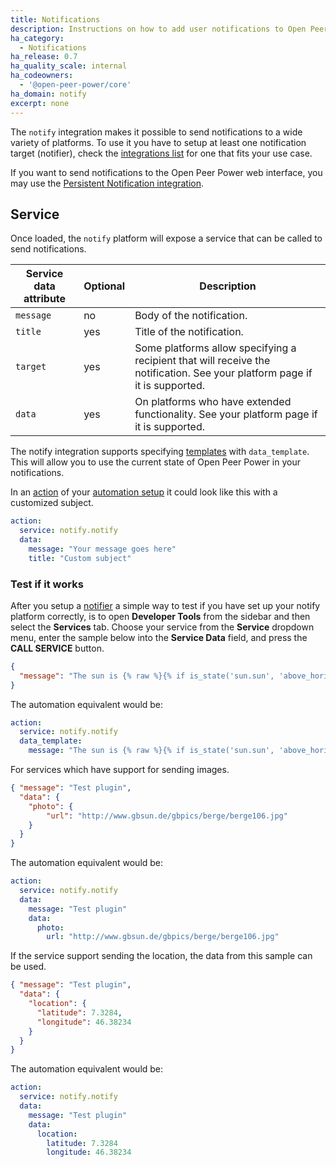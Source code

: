 ```yaml
---
title: Notifications
description: Instructions on how to add user notifications to Open Peer Power.
ha_category:
  - Notifications
ha_release: 0.7
ha_quality_scale: internal
ha_codeowners:
  - '@open-peer-power/core'
ha_domain: notify
excerpt: none
---
```


The `notify` integration makes it possible to send notifications to a wide variety of platforms. To use it you have to setup at least one notification target (notifier), check the [integrations list](/integrations/#notifications) for one that fits your use case.

If you want to send notifications to the Open Peer Power web interface, you may use the [Persistent Notification integration](/integrations/persistent_notification/).

## Service

Once loaded, the `notify` platform will expose a service that can be called to send notifications.

| Service data attribute | Optional | Description |
| ---------------------- | -------- | ----------- |
| `message`              |       no | Body of the notification.
| `title`                |      yes | Title of the notification.
| `target`               |      yes | Some platforms allow specifying a recipient that will receive the notification. See your platform page if it is supported.
| `data`                 |      yes | On platforms who have extended functionality. See your platform page if it is supported.

The notify integration supports specifying [templates](/topics/templating/) with `data_template`. This will allow you to use the current state of Open Peer Power in your notifications.

In an [action](/getting-started/automation-action/) of your [automation setup](/getting-started/automation/) it could look like this with a customized subject.

```yaml
action:
  service: notify.notify
  data:
    message: "Your message goes here"
    title: "Custom subject"
```

### Test if it works

After you setup a [notifier](/integrations/#notifications) a simple way to test if you have set up your notify platform correctly, is to open **Developer Tools** from the sidebar and then select the  **Services** tab. Choose your service from the **Service** dropdown menu, enter the sample below into the **Service Data** field, and press the **CALL SERVICE** button.

```json
{
  "message": "The sun is {% raw %}{% if is_state('sun.sun', 'above_horizon') %}up{% else %}down{% endif %}{% endraw %}!"
}
```

The automation equivalent would be:

```yaml
action:
  service: notify.notify
  data_template:
    message: "The sun is {% raw %}{% if is_state('sun.sun', 'above_horizon') %}up{% else %}down{% endif %}{% endraw %}!"
```

For services which have support for sending images.

```json
{ "message": "Test plugin",
  "data": {
    "photo": {
        "url": "http://www.gbsun.de/gbpics/berge/berge106.jpg"
    }
  }
}
```

The automation equivalent would be:

```yaml
action:
  service: notify.notify
  data:
    message: "Test plugin"
    data:
      photo:
        url: "http://www.gbsun.de/gbpics/berge/berge106.jpg"
```


If the service support sending the location, the data from this sample can be used.

```json
{ "message": "Test plugin",
  "data": {
    "location": {
      "latitude": 7.3284,
      "longitude": 46.38234
    }
  }
}
```

The automation equivalent would be:

```yaml
action:
  service: notify.notify
  data:
    message: "Test plugin"
    data:
      location:
        latitude: 7.3284
        longitude: 46.38234
```
